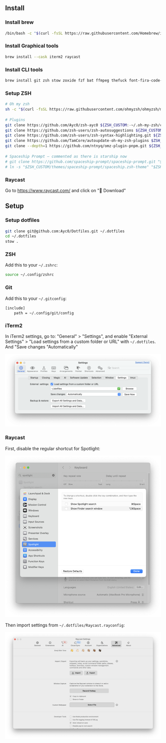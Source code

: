 ## Install

### Install brew

```bash
/bin/bash -c "$(curl -fsSL https://raw.githubusercontent.com/Homebrew/install/HEAD/install.sh)"
```

### Install Graphical tools

```bash
brew install --cask iterm2 raycast
```

### Install CLI tools

```bash
brew install git zsh stow zoxide fzf bat ffmpeg thefuck font-fira-code-nerd-font font-fira-code starship wget ripgrep uv
```

### Setup ZSH

```bash
# Oh my zsh
sh -c "$(curl -fsSL https://raw.githubusercontent.com/ohmyzsh/ohmyzsh/master/tools/install.sh)"

# Plugins
git clone https://github.com/Ayc0/zsh-ayc0 ${ZSH_CUSTOM:-~/.oh-my-zsh/custom}/plugins/ayc0
git clone https://github.com/zsh-users/zsh-autosuggestions ${ZSH_CUSTOM:-~/.oh-my-zsh/custom}/plugins/zsh-autosuggestions
git clone https://github.com/zsh-users/zsh-syntax-highlighting.git ${ZSH_CUSTOM:-~/.oh-my-zsh/custom}/plugins/zsh-syntax-highlighting
git clone https://github.com/TamCore/autoupdate-oh-my-zsh-plugins $ZSH_CUSTOM/plugins/autoupdate
git clone --depth=1 https://github.com/ntnyq/omz-plugin-pnpm.git ${ZSH_CUSTOM:-$HOME/.oh-my-zsh/custom}/plugins/pnpm

# Spaceship Prompt – commented as there is starship now
# git clone https://github.com/spaceship-prompt/spaceship-prompt.git "$ZSH_CUSTOM/themes/spaceship-prompt" --depth=1
# ln -s "$ZSH_CUSTOM/themes/spaceship-prompt/spaceship.zsh-theme" "$ZSH_CUSTOM/themes/spaceship.zsh-theme"
```

### Raycast

Go to https://www.raycast.com/ and click on " Download"

## Setup

### Setup dotfiles

```bash
git clone git@github.com:Ayc0/Dotfiles.git ~/.dotfiles
cd ~/.dotfiles
stow .
```

### ZSH

Add this to your `~/.zshrc`:

```zsh
source ~/.config/zshrc
```

### Git

Add this to your `~/.gitconfig`:

```config
[include]
	path = ~/.config/git/config
```

### iTerm2

In iTerm2 settings, go to: "General" > "Settings", and enable "External Settings" > "Load settings from a custom folder or URL" with `~/.dotfiles`. And "Save changes "Automatically"

![iTerm2 config](./images/iTerm2.png)

### Raycast

First, disable the regular shortcut for Spotlight:

![Keyboard shortcuts spotlights](./images/Keyboard-shortcuts-spotlights.png)

Then import settings from `~/.dotfiles/Raycast.rayconfig`:

![Raycast import/exports](./images/Raycast.png)
